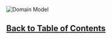 ![Domain Model](/Domain%20Model/D.M-PRJ2.svg)

## [Back to Table of Contents](../TableOfContents.md)